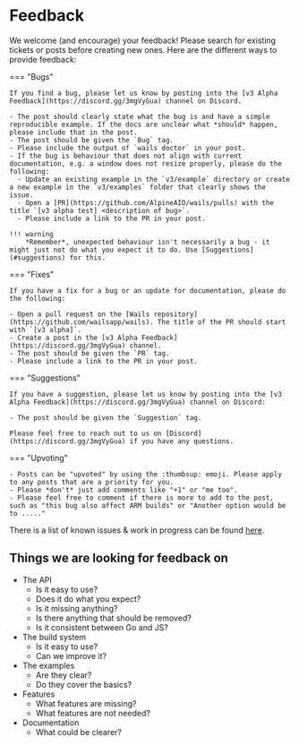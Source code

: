 # Feedback

We welcome (and encourage) your feedback! Please search for existing tickets or
posts before creating new ones. Here are the different ways to provide feedback:

=== "Bugs"

    If you find a bug, please let us know by posting into the [v3 Alpha Feedback](https://discord.gg/3mgVyGua) channel on Discord.

    - The post should clearly state what the bug is and have a simple reproducible example. If the docs are unclear what *should* happen, please include that in the post.
    - The post should be given the `Bug` tag.
    - Please include the output of `wails doctor` in your post.
    - If the bug is behaviour that does not align with current documentation, e.g. a window does not resize properly, please do the following:
      - Update an existing example in the `v3/example` directory or create a new example in the `v3/examples` folder that clearly shows the issue.
      - Open a [PR](https://github.com/AlpineAIO/wails/pulls) with the title `[v3 alpha test] <description of bug>`.
      - Please include a link to the PR in your post.

    !!! warning
        *Remember*, unexpected behaviour isn't necessarily a bug - it might just not do what you expect it to do. Use [Suggestions](#suggestions) for this.

=== "Fixes"

    If you have a fix for a bug or an update for documentation, please do the following:

    - Open a pull request on the [Wails repository](https://github.com/wailsapp/wails). The title of the PR should start with `[v3 alpha]`.
    - Create a post in the [v3 Alpha Feedback](https://discord.gg/3mgVyGua) channel.
    - The post should be given the `PR` tag.
    - Please include a link to the PR in your post.

=== "Suggestions"

    If you have a suggestion, please let us know by posting into the [v3 Alpha Feedback](https://discord.gg/3mgVyGua) channel on Discord:

    - The post should be given the `Suggestion` tag.

    Please feel free to reach out to us on [Discord](https://discord.gg/3mgVyGua) if you have any questions.

=== "Upvoting"

    - Posts can be "upvoted" by using the :thumbsup: emoji. Please apply to any posts that are a priority for you.
    - Please *don't* just add comments like "+1" or "me too".
    - Please feel free to comment if there is more to add to the post, such as "this bug also affect ARM builds" or "Another option would be to ....."

There is a list of known issues & work in progress can be found
[here](https://github.com/orgs/wailsapp/projects/6).

## Things we are looking for feedback on

- The API
  - Is it easy to use?
  - Does it do what you expect?
  - Is it missing anything?
  - Is there anything that should be removed?
  - Is it consistent between Go and JS?
- The build system
  - Is it easy to use?
  - Can we improve it?
- The examples
  - Are they clear?
  - Do they cover the basics?
- Features
  - What features are missing?
  - What features are not needed?
- Documentation
  - What could be clearer?
